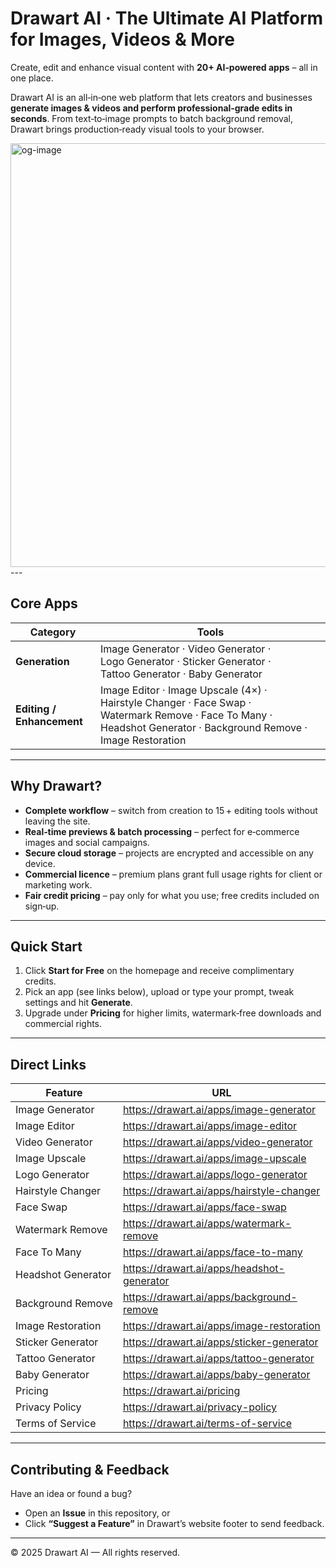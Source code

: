 # Drawart AI · The Ultimate AI Platform for Images, Videos & More
Create, edit and enhance visual content with **20+ AI‑powered apps** – all in one place.

Drawart AI is an all‑in‑one web platform that lets creators and businesses **generate images & videos and perform professional‑grade edits in seconds**. From text‑to‑image prompts to batch background removal, Drawart brings production‑ready visual tools to your browser.


<img width="1536" height="678" alt="og-image" src="https://github.com/user-attachments/assets/a231c52c-ac62-4d61-a42f-3b2ac06f36bb" />
---

## Core Apps

| Category | Tools |
| -------- | ----- |
| **Generation** | Image Generator · Video Generator · Logo Generator · Sticker Generator · Tattoo Generator · Baby Generator |
| **Editing / Enhancement** | Image Editor · Image Upscale (4×) · Hairstyle Changer · Face Swap · Watermark Remove · Face To Many · Headshot Generator · Background Remove · Image Restoration |

---

## Why Drawart?

- **Complete workflow** – switch from creation to 15 + editing tools without leaving the site.  
- **Real‑time previews & batch processing** – perfect for e‑commerce images and social campaigns.  
- **Secure cloud storage** – projects are encrypted and accessible on any device.  
- **Commercial licence** – premium plans grant full usage rights for client or marketing work.  
- **Fair credit pricing** – pay only for what you use; free credits included on sign‑up.

---

## Quick Start

1. Click **Start for Free** on the homepage and receive complimentary credits.  
2. Pick an app (see links below), upload or type your prompt, tweak settings and hit **Generate**.  
3. Upgrade under **Pricing** for higher limits, watermark‑free downloads and commercial rights.

---

## Direct Links

| Feature | URL |
| ------- | --- |
| Image Generator | <https://drawart.ai/apps/image-generator> |
| Image Editor | <https://drawart.ai/apps/image-editor> |
| Video Generator | <https://drawart.ai/apps/video-generator> |
| Image Upscale | <https://drawart.ai/apps/image-upscale> |
| Logo Generator | <https://drawart.ai/apps/logo-generator> |
| Hairstyle Changer | <https://drawart.ai/apps/hairstyle-changer> |
| Face Swap | <https://drawart.ai/apps/face-swap> |
| Watermark Remove | <https://drawart.ai/apps/watermark-remove> |
| Face To Many | <https://drawart.ai/apps/face-to-many> |
| Headshot Generator | <https://drawart.ai/apps/headshot-generator> |
| Background Remove | <https://drawart.ai/apps/background-remove> |
| Image Restoration | <https://drawart.ai/apps/image-restoration> |
| Sticker Generator | <https://drawart.ai/apps/sticker-generator> |
| Tattoo Generator | <https://drawart.ai/apps/tattoo-generator> |
| Baby Generator | <https://drawart.ai/apps/baby-generator> |
| Pricing | <https://drawart.ai/pricing> |
| Privacy Policy | <https://drawart.ai/privacy-policy> |
| Terms of Service | <https://drawart.ai/terms-of-service> |

---

## Contributing & Feedback

Have an idea or found a bug?  

- Open an **Issue** in this repository, or  
- Click **“Suggest a Feature”** in Drawart’s website footer to send feedback.

---

© 2025 Drawart AI — All rights reserved.
